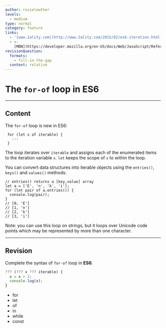 ```yaml
---
author: rosielowther
levels:
  - medium
type: normal
category: feature
links:
  - '[www.2ality.com](http://www.2ality.com/2015/02/es6-iteration.html){website}'
  - >-
    [MDN](https://developer.mozilla.org/en-US/docs/Web/JavaScript/Reference/Statements/for...of){website}
revisionQuestion:
  formats:
    - fill-in-the-gap
  context: relative
---
```


# The `for-of` loop in ES6


---

## Content

The `for-of` loop is new in ES6:

     for (let x of iterable) {
       ···
     }

The loop iterates over `iterable` and assigns each of the enumerated items to the iteration variable `x`. `let` keeps the scope of `x` to within the loop.

You can convert data structures into iterable objects using the `entries()`, `keys()` and `values()` methods:

    // entries() returns a [key,value] array
    let a = ['E', 'n', 'k', 'i'];
    for (let pair of a.entries()) {
      console.log(pair);
    }
    // [0, 'E']
    // [1, 'n']
    // [2, 'k']
    // [3, 'i']

Note: you can use this loop on strings, but it loops over Unicode code points which may be represented by more than one character.


---

## Revision

Complete the syntax of `for-of` loop in **ES6**:

```javascript
??? (??? x ??? iterable) {
  x = x + 2;
  console.log(x);
}
```

- for
- let
- of
- in
- while
- const
